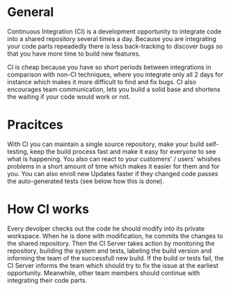 General
======
Continuous Integration (CI) is a development opportunity to integrate code into a shared repository several times a day.
Because you are integrating your code parts repeadedly there is less back-tracking to discover bugs so that you have more time to build new features.

CI is cheap because you have so short periods between integrations in comparison with non-CI techniques, where you integrate only all 2 days for instance which makes it more difficult to find and fix bugs.
CI also encourages team communication, lets you build a solid  base and shortens the waiting if your code would work or not.

Pracitces
========
With CI you can maintain a single source repository, make your build self-testing, keep the build process fast and make it easy for everyone to see what is happening. You also can react to your
customers' / users' whishes problems in a short amount of time which makes it easier for them and for you. You can also enroll new Updates faster if they changed code passes the auto-generated tests (see below how this is done).

How CI works
===========
Every devolper checks out the code he should modify into its private workspace. When he is done with modification, he commits the changes to the shared repository.
Then the CI Server takes action by monitoring the repository, building the system and tests, labeling the build version and informing the team of the successfull new build.
If the build or tests fail, the CI Server informs the team which should try to fix the issue at the earliest opportunity. Meanwhile, other team members should continue with integrating their code parts.